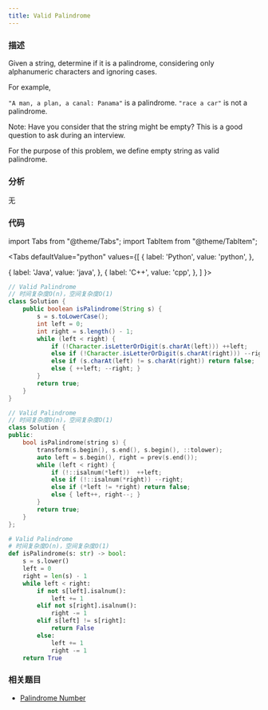 ```yaml
---
title: Valid Palindrome
---
```


### 描述

Given a string, determine if it is a palindrome, considering only alphanumeric characters and ignoring cases.

For example,

`"A man, a plan, a canal: Panama"` is a palindrome.
`"race a car"` is not a palindrome.

Note:
Have you consider that the string might be empty? This is a good question to ask during an interview.

For the purpose of this problem, we define empty string as valid palindrome.

### 分析

无

### 代码

import Tabs from "@theme/Tabs";
import TabItem from "@theme/TabItem";

<Tabs
defaultValue="python"
values={[
{ label: 'Python', value: 'python', },

{ label: 'Java', value: 'java', },
{ label: 'C++', value: 'cpp', },
]
}>
<TabItem value="java">

```java
// Valid Palindrome
// 时间复杂度O(n)，空间复杂度O(1)
class Solution {
    public boolean isPalindrome(String s) {
        s = s.toLowerCase();
        int left = 0;
        int right = s.length() - 1;
        while (left < right) {
            if (!Character.isLetterOrDigit(s.charAt(left))) ++left;
            else if (!Character.isLetterOrDigit(s.charAt(right))) --right;
            else if (s.charAt(left) != s.charAt(right)) return false;
            else { ++left; --right; }
        }
        return true;
    }
}
```

</TabItem>
<TabItem value="cpp">

```cpp
// Valid Palindrome
// 时间复杂度O(n)，空间复杂度O(1)
class Solution {
public:
    bool isPalindrome(string s) {
        transform(s.begin(), s.end(), s.begin(), ::tolower);
        auto left = s.begin(), right = prev(s.end());
        while (left < right) {
            if (!::isalnum(*left))  ++left;
            else if (!::isalnum(*right)) --right;
            else if (*left != *right) return false;
            else { left++, right--; }
        }
        return true;
    }
};
```

</TabItem>

<TabItem value="python">

```python
# Valid Palindrome
# 时间复杂度O(n)，空间复杂度O(1)
def isPalindrome(s: str) -> bool:
    s = s.lower()
    left = 0
    right = len(s) - 1
    while left < right:
        if not s[left].isalnum():
            left += 1
        elif not s[right].isalnum():
            right -= 1
        elif s[left] != s[right]:
            return False
        else:
            left += 1
            right -= 1
    return True
```

</TabItem>
</Tabs>

### 相关题目

- [Palindrome Number](simulation/palindrome-number.md)
